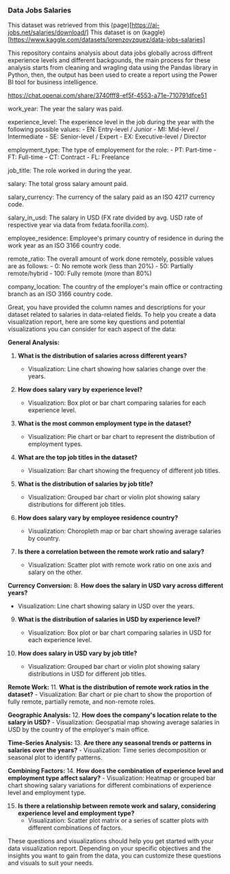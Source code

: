### Data Jobs Salaries

This dataset was retrieved from this (page)[https://ai-jobs.net/salaries/download/]
This dataset is on (kaggle)[https://www.kaggle.com/datasets/lorenzovzquez/data-jobs-salaries]

This repository contains analysis about data jobs globally across diffrent experience levels and different backgounds, the main process for these analysis starts from cleaning and wragling data using the Pandas library in Python, then, the output has been used to create a report using the Power BI tool for business intelligence.



https://chat.openai.com/share/3740fff8-ef5f-4553-a71e-710791dfce51

work_year: The year the salary was paid.

experience_level: The experience level in the job during the year with the following possible values: - EN: Entry-level / Junior - MI: Mid-level / Intermediate - SE: Senior-level / Expert - EX: Executive-level / Director

employment_type: The type of employement for the role: - PT: Part-time - FT: Full-time - CT: Contract - FL: Freelance

job_title: The role worked in during the year.

salary: The total gross salary amount paid.

salary_currency: The currency of the salary paid as an ISO 4217 currency code.

salary_in_usd: The salary in USD (FX rate divided by avg. USD rate of respective year via data from fxdata.foorilla.com).

employee_residence: Employee's primary country of residence in during the work year as an ISO 3166 country code.

remote_ratio: The overall amount of work done remotely, possible values are as follows: - 0: No remote work (less than 20%) - 50: Partially remote/hybrid - 100: Fully remote (more than 80%)

company_location: The country of the employer's main office or contracting branch as an ISO 3166 country code.


Great, you have provided the column names and descriptions for your dataset related to salaries in data-related fields. To help you create a data visualization report, here are some key questions and potential visualizations you can consider for each aspect of the data:

**General Analysis:**
1. **What is the distribution of salaries across different years?**
   - Visualization: Line chart showing how salaries change over the years.

2. **How does salary vary by experience level?**
   - Visualization: Box plot or bar chart comparing salaries for each experience level.

3. **What is the most common employment type in the dataset?**
   - Visualization: Pie chart or bar chart to represent the distribution of employment types.

4. **What are the top job titles in the dataset?**
   - Visualization: Bar chart showing the frequency of different job titles.

5. **What is the distribution of salaries by job title?**
   - Visualization: Grouped bar chart or violin plot showing salary distributions for different job titles.

6. **How does salary vary by employee residence country?**
   - Visualization: Choropleth map or bar chart showing average salaries by country.

7. **Is there a correlation between the remote work ratio and salary?**
   - Visualization: Scatter plot with remote work ratio on one axis and salary on the other.

**Currency Conversion:**
8. **How does the salary in USD vary across different years?**
   - Visualization: Line chart showing salary in USD over the years.

9. **What is the distribution of salaries in USD by experience level?**
   - Visualization: Box plot or bar chart comparing salaries in USD for each experience level.

10. **How does salary in USD vary by job title?**
    - Visualization: Grouped bar chart or violin plot showing salary distributions in USD for different job titles.

**Remote Work:**
11. **What is the distribution of remote work ratios in the dataset?**
    - Visualization: Bar chart or pie chart to show the proportion of fully remote, partially remote, and non-remote roles.

**Geographic Analysis:**
12. **How does the company's location relate to the salary in USD?**
    - Visualization: Geospatial map showing average salaries in USD by the country of the employer's main office.

**Time-Series Analysis:**
13. **Are there any seasonal trends or patterns in salaries over the years?**
    - Visualization: Time series decomposition or seasonal plot to identify patterns.

**Combining Factors:**
14. **How does the combination of experience level and employment type affect salary?**
    - Visualization: Heatmap or grouped bar chart showing salary variations for different combinations of experience level and employment type.

15. **Is there a relationship between remote work and salary, considering experience level and employment type?**
    - Visualization: Scatter plot matrix or a series of scatter plots with different combinations of factors.


These questions and visualizations should help you get started with your data visualization report. Depending on your specific objectives and the insights you want to gain from the data, you can customize these questions and visuals to suit your needs.
